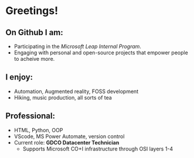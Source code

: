 # Greetings!

## On Github I am:
- Participating in the *Microsoft Leap Internal Program*.
- Engaging with personal and open-source projects that empower people to acheive more.

## I enjoy:
- Automation, Augmented reality, FOSS development
- Hiking, music production, all sorts of tea

## Professional:
- HTML, Python, OOP
- VScode, MS Power Automate, version control
- Current role: **GDCO Datacenter Technician**
    - Supports Microsoft CO+I infrastructure through OSI layers 1-4

<!--
**jtsteeg/jtsteeg** is a ✨ _special_ ✨ repository because its `README.md` (this file) appears on your GitHub profile.

Here are some ideas to get you started:

- 🔭 I’m currently working on ...
- 🌱 I’m currently learning ...
- 👯 I’m looking to collaborate on ...
- 🤔 I’m looking for help with ...
- 💬 Ask me about ...
- 📫 How to reach me: ...
- 😄 Pronouns: ...
- ⚡ Fun fact: ...
-->
